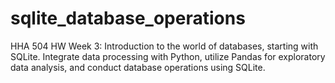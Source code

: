 # sqlite_database_operations
HHA 504 HW  Week 3: Introduction to the world of databases, starting with SQLite. Integrate data processing with Python, utilize Pandas for exploratory data analysis, and conduct database operations using SQLite.
